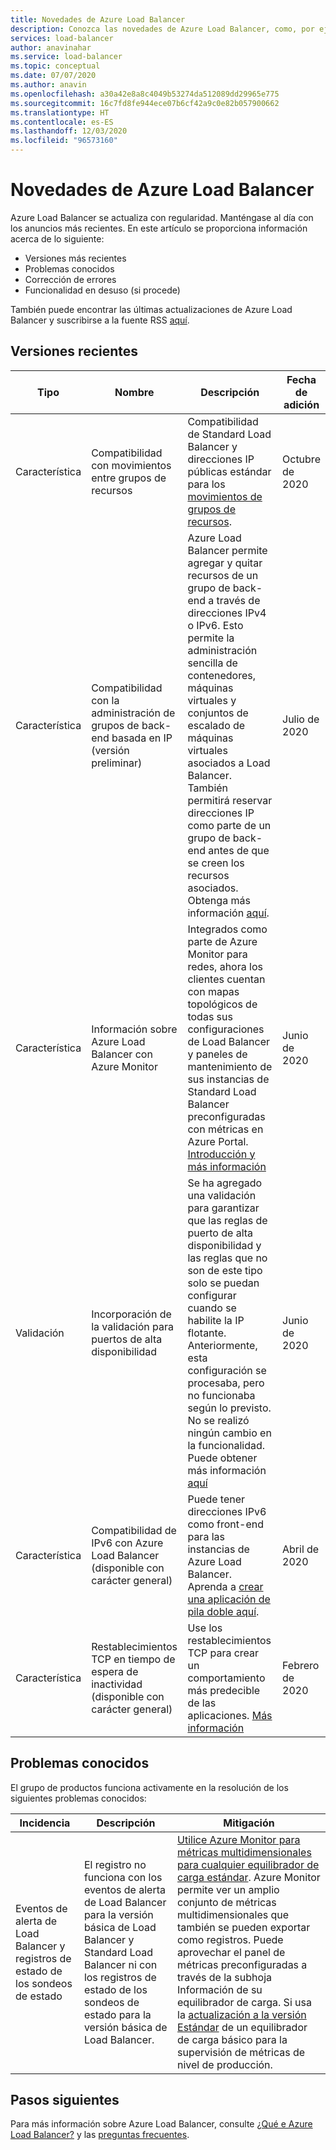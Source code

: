 ```yaml
---
title: Novedades de Azure Load Balancer
description: Conozca las novedades de Azure Load Balancer, como, por ejemplo, las notas de la versión más recientes, los problemas conocidos, las correcciones de errores, las funcionalidades en desuso y los próximos cambios.
services: load-balancer
author: anavinahar
ms.service: load-balancer
ms.topic: conceptual
ms.date: 07/07/2020
ms.author: anavin
ms.openlocfilehash: a30a42e8a8c4049b53274da512089dd29965e775
ms.sourcegitcommit: 16c7fd8fe944ece07b6cf42a9c0e82b057900662
ms.translationtype: HT
ms.contentlocale: es-ES
ms.lasthandoff: 12/03/2020
ms.locfileid: "96573160"
---
```

# <a name="whats-new-in-azure-load-balancer"></a>Novedades de Azure Load Balancer

Azure Load Balancer se actualiza con regularidad. Manténgase al día con los anuncios más recientes. En este artículo se proporciona información acerca de lo siguiente:

- Versiones más recientes
- Problemas conocidos
- Corrección de errores
- Funcionalidad en desuso (si procede)

También puede encontrar las últimas actualizaciones de Azure Load Balancer y suscribirse a la fuente RSS [aquí](https://azure.microsoft.com/updates/?category=networking&query=load%20balancer).

## <a name="recent-releases"></a>Versiones recientes

| Tipo |Nombre |Descripción  |Fecha de adición  |
| ------ |---------|---------|---------|
| Característica | Compatibilidad con movimientos entre grupos de recursos | Compatibilidad de Standard Load Balancer y direcciones IP públicas estándar para los [movimientos de grupos de recursos](https://azure.microsoft.com/updates/standard-resource-group-move/). | Octubre de 2020 |
| Característica | Compatibilidad con la administración de grupos de back-end basada en IP (versión preliminar) | Azure Load Balancer permite agregar y quitar recursos de un grupo de back-end a través de direcciones IPv4 o IPv6. Esto permite la administración sencilla de contenedores, máquinas virtuales y conjuntos de escalado de máquinas virtuales asociados a Load Balancer. También permitirá reservar direcciones IP como parte de un grupo de back-end antes de que se creen los recursos asociados. Obtenga más información [aquí](backend-pool-management.md).|Julio de 2020 |
| Característica| Información sobre Azure Load Balancer con Azure Monitor | Integrados como parte de Azure Monitor para redes, ahora los clientes cuentan con mapas topológicos de todas sus configuraciones de Load Balancer y paneles de mantenimiento de sus instancias de Standard Load Balancer preconfiguradas con métricas en Azure Portal. [Introducción y más información](https://azure.microsoft.com/blog/introducing-azure-load-balancer-insights-using-azure-monitor-for-networks/) | Junio de 2020 |
| Validación | Incorporación de la validación para puertos de alta disponibilidad | Se ha agregado una validación para garantizar que las reglas de puerto de alta disponibilidad y las reglas que no son de este tipo solo se puedan configurar cuando se habilite la IP flotante. Anteriormente, esta configuración se procesaba, pero no funcionaba según lo previsto. No se realizó ningún cambio en la funcionalidad. Puede obtener más información [aquí](load-balancer-ha-ports-overview.md#limitations)| Junio de 2020 |
| Característica| Compatibilidad de IPv6 con Azure Load Balancer (disponible con carácter general) | Puede tener direcciones IPv6 como front-end para las instancias de Azure Load Balancer. Aprenda a [crear una aplicación de pila doble aquí](../virtual-network/virtual-network-ipv4-ipv6-dual-stack-standard-load-balancer-powershell.md). |Abril de 2020|
| Característica| Restablecimientos TCP en tiempo de espera de inactividad (disponible con carácter general)| Use los restablecimientos TCP para crear un comportamiento más predecible de las aplicaciones. [Más información](load-balancer-tcp-reset.md)| Febrero de 2020 |

## <a name="known-issues"></a>Problemas conocidos

El grupo de productos funciona activamente en la resolución de los siguientes problemas conocidos:

|Incidencia |Descripción  |Mitigación  |
| ---------- |---------|---------|
| Eventos de alerta de Load Balancer y registros de estado de los sondeos de estado | El registro no funciona con los eventos de alerta de Load Balancer para la versión básica de Load Balancer y Standard Load Balancer ni con los registros de estado de los sondeos de estado para la versión básica de Load Balancer.  | [Utilice Azure Monitor para métricas multidimensionales para cualquier equilibrador de carga estándar](load-balancer-standard-diagnostics.md). Azure Monitor permite ver un amplio conjunto de métricas multidimensionales que también se pueden exportar como registros. Puede aprovechar el panel de métricas preconfiguradas a través de la subhoja Información de su equilibrador de carga. Si usa la [actualización a la versión Estándar](upgrade-basic-standard.md) de un equilibrador de carga básico para la supervisión de métricas de nivel de producción.

  

## <a name="next-steps"></a>Pasos siguientes

Para más información sobre Azure Load Balancer, consulte [¿Qué e Azure Load Balancer?](load-balancer-overview.md) y las [preguntas frecuentes](load-balancer-faqs.md).
